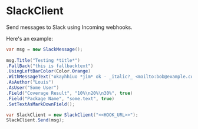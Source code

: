 # SlackClient

Send messages to Slack using Incoming webhooks.

Here's an example:

```C#
var msg = new SlackMessage();
  
msg.Title("Testing *title*")
.FallBack("this is fallbacktext")
.UsingLeftBarColor(Color.Orange)
.WithMessageText("okayhhiuo *jim* ok - _italic?_ <mailto:bob@example.com|Bob>")
.AsAuthor("Louis")
.AsUser("Some User")
.Field("Coverage Result", "10%\n20%\n30%", true)
.Field("Package Name", "some.text", true)
.SetTextAsMarkDownField();

var SlackClient = new SlackClient("<<HOOK_URL>>");
SlackClient.Send(msg);
```
